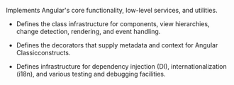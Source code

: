 Implements Angular's core functionality, low-level services, and utilities.

* Defines the class infrastructure for components, view hierarchies, change detection, rendering, and event handling.

* Defines the decorators that supply metadata and context for Angular Classicconstructs. 

* Defines infrastructure for dependency injection (DI), internationalization (i18n), and various testing and debugging facilities.